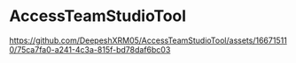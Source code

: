 # AccessTeamStudioTool






https://github.com/DeepeshXRM05/AccessTeamStudioTool/assets/166715110/75ca7fa0-a241-4c3a-815f-bd78daf6bc03

